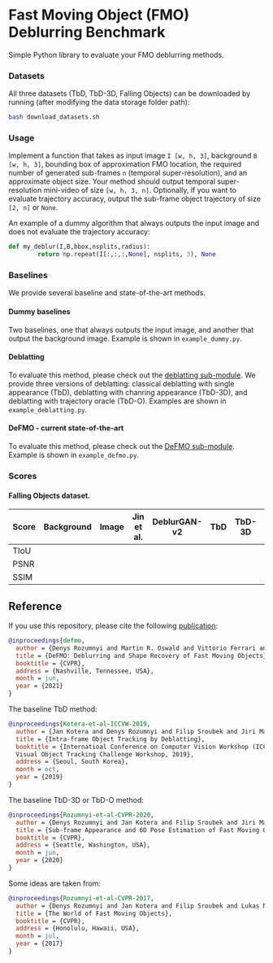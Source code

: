 Fast Moving Object (FMO) Deblurring Benchmark
==========
Simple Python library to evaluate your FMO deblurring methods.

### Datasets

All three datasets (TbD, TbD-3D, Falling Objects) can be downloaded by running (after modifying the data storage folder path):
```bash
bash download_datasets.sh
```

### Usage

Implement a function that takes as input image `I [w, h, 3]`, background `B [w, h, 3]`, bounding box of approximation FMO location, the required number of generated sub-frames `n` (temporal super-resolution), and an approximate object size. Your method should output temporal super-resolution mini-video of size `[w, h, 3, n]`. Optionally, if you want to evaluate trajectory accuracy, output the sub-frame object trajectory of size `[2, n]` or `None`.

An example of a dummy algorithm that always outputs the input image and does not evaluate the trajectory accuracy:

```python
def my_deblur(I,B,bbox,nsplits,radius):
        return np.repeat(I[:,:,:,None], nsplits, 3), None
```

### Baselines

We provide several baseline and state-of-the-art methods.

#### Dummy baselines

Two baselines, one that always outputs the input image, and another that output the background image. Example is shown in `example_dummy.py`.


#### Deblatting

To evaluate this method, please check out the [deblatting sub-module](https://github.com/rozumden/deblatting_python). We provide three versions of deblatting: classical deblatting with single appearance (TbD), deblatting with chanring appearance (TbD-3D), and deblatting with trajectory oracle (TbD-O). Examples are shown in `example_deblatting.py`.

#### DeFMO - current state-of-the-art

To evaluate this method, please check out the [DeFMO sub-module](https://github.com/rozumden/DeFMO). Example is shown in `example_defmo.py`.

### Scores
#### Falling Objects dataset.
| Score | Background | Image | Jin et al. | DeblurGAN-v2 | TbD | TbD-3D | DeFMO | (TbD-3D-Oracle) 
| ----- | ------ | ------ | ------ | ------ | ------ | ------ | ------ | ------ 
| TIoU  |    |
| PSNR  |    |
| SSIM  |    |

Reference
------------
If you use this repository, please cite the following [publication](https://arxiv.org/abs/2012.00595):

```bibtex
@inproceedings{defmo,
  author = {Denys Rozumnyi and Martin R. Oswald and Vittorio Ferrari and Jiri Matas and Marc Pollefeys},
  title = {DeFMO: Deblurring and Shape Recovery of Fast Moving Objects},
  booktitle = {CVPR},
  address = {Nashville, Tennessee, USA},
  month = jun,
  year = {2021}
}
```
The baseline TbD method:
```bibtex
@inproceedings{Kotera-et-al-ICCVW-2019,
  author = {Jan Kotera and Denys Rozumnyi and Filip Sroubek and Jiri Matas},
  title = {Intra-frame Object Tracking by Deblatting},
  booktitle = {Internatioal Conference on Computer Vision Workshop (ICCVW), 
  Visual Object Tracking Challenge Workshop, 2019},
  address = {Seoul, South Korea},
  month = oct,
  year = {2019}
}
```
The baseline TbD-3D or TbD-O method:
```bibtex
@inproceedings{Rozumnyi-et-al-CVPR-2020,
  author = {Denys Rozumnyi and Jan Kotera and Filip Sroubek and Jiri Matas},
  title = {Sub-frame Appearance and 6D Pose Estimation of Fast Moving Objects},
  booktitle = {CVPR},
  address = {Seattle, Washington, USA},
  month = jun,
  year = {2020}
}
```
Some ideas are taken from:
```bibtex
@inproceedings{Rozumnyi-et-al-CVPR-2017,
  author = {Denys Rozumnyi and Jan Kotera and Filip Sroubek and Lukas Novotny and Jiri Matas},
  title = {The World of Fast Moving Objects},
  booktitle = {CVPR},
  address = {Honolulu, Hawaii, USA},
  month = jul,
  year = {2017}
}
